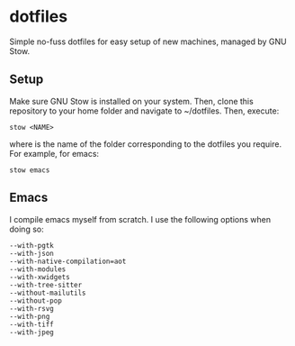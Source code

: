 # dotfiles

Simple no-fuss dotfiles for easy setup of new machines, managed by GNU Stow.

## Setup

Make sure GNU Stow is installed on your system. Then, clone this repository to
your home folder and navigate to ~/dotfiles. Then, execute:
```
stow <NAME>
```
where <NAME> is the name of the folder corresponding to the dotfiles you require.
For example, for emacs:
```
stow emacs
```

## Emacs
I compile emacs myself from scratch. I use the following options when doing so:
```
--with-pgtk
--with-json
--with-native-compilation=aot 
--with-modules 
--with-xwidgets 
--with-tree-sitter 
--without-mailutils 
--without-pop 
--with-rsvg 
--with-png 
--with-tiff 
--with-jpeg
```
